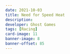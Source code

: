 ```yaml
---
date: 2021-10-03
title: Need for Speed Heat
description:
developer: Ghost Games
tags: [Racing]
card-image: 11
banner-image: 8
banner-offset: 85
---
```

